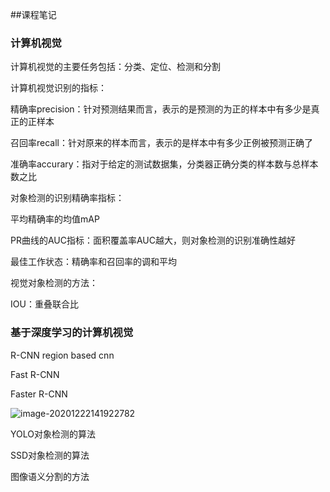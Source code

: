 ##课程笔记

### 计算机视觉

计算机视觉的主要任务包括：分类、定位、检测和分割



计算机视觉识别的指标：

精确率precision：针对预测结果而言，表示的是预测的为正的样本中有多少是真正的正样本

召回率recall：针对原来的样本而言，表示的是样本中有多少正例被预测正确了

准确率accurary：指对于给定的测试数据集，分类器正确分类的样本数与总样本数之比



对象检测的识别精确率指标：

平均精确率的均值mAP

PR曲线的AUC指标：面积覆盖率AUC越大，则对象检测的识别准确性越好

最佳工作状态：精确率和召回率的调和平均



视觉对象检测的方法：

IOU：重叠联合比



### 基于深度学习的计算机视觉

R-CNN region based cnn

Fast R-CNN

Faster R-CNN

![image-20201222141922782](C:\Users\回忆再美好也只是曾经\AppData\Roaming\Typora\typora-user-images\image-20201222141922782.png)

YOLO对象检测的算法

SSD对象检测的算法

图像语义分割的方法





